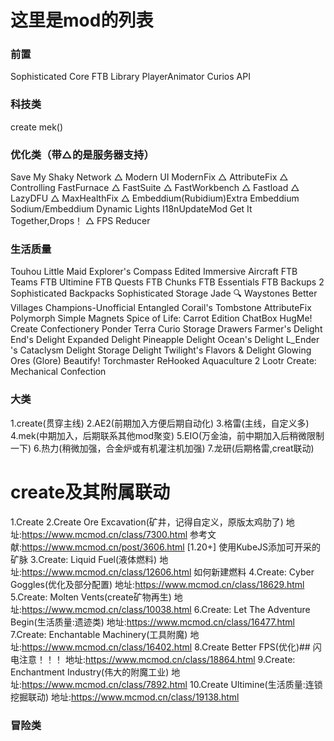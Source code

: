 
# 这里是mod的列表

### 前置
Sophisticated Core
FTB Library
PlayerAnimator
Curios API

### 科技类
create
mek()

### 优化类（带△的是服务器支持）
Save My Shaky Network △
Modern UI
ModernFix △
AttributeFix △
Controlling
FastFurnace △
FastSuite △
FastWorkbench △
Fastload △
LazyDFU △
MaxHealthFix △
Embeddium(Rubidium)Extra
Embeddium
Sodium/Embeddium Dynamic Lights
I18nUpdateMod
Get It Together,Drops！ △
FPS Reducer

### 生活质量
Touhou Little Maid
Explorer's Compass Edited
Immersive Aircraft
FTB Teams
FTB Ultimine
FTB Quests
FTB Chunks
FTB Essentials
FTB Backups 2
Sophisticated Backpacks
Sophisticated Storage
Jade 🔍
Waystones
Better Villages
Champions-Unofficial
Entangled
Corail's Tombstone
AttributeFix
Polymorph
Simple Magnets
Spice of Life: Carrot Edition
ChatBox
HugMe!
Create Confectionery
Ponder
Terra Curio
Storage Drawers
Farmer's Delight
End's Delight
Expanded Delight
Pineapple Delight
Ocean's Delight
L_Ender 's Cataclysm Delight
Storage Delight
Twilight's Flavors & Delight
Glowing Ores (Glore)
Beautify!
Torchmaster
ReHooked
Aquaculture 2
Lootr
Create: Mechanical Confection

### 大类
1.create(贯穿主线)
2.AE2(前期加入方便后期自动化)
3.格雷(主线，自定义多)
4.mek(中期加入，后期联系其他mod聚变)
5.EIO(万金油，前中期加入后稍微限制一下)
6.热力(稍微加强，合金炉或有机灌注机加强)
7.龙研(后期格雷,creat联动)
# create及其附属联动
  1.Create
  2.Create Ore Excavation(矿井，记得自定义，原版太鸡肋了)
  地址:https://www.mcmod.cn/class/7300.html
  参考文献:https://www.mcmod.cn/post/3606.html [1.20+] 使用KubeJS添加可开采的矿脉
  3.Create: Liquid Fuel(液体燃料)
  地址:https://www.mcmod.cn/class/12606.html 如何新建燃料
  4.Create: Cyber Goggles(优化及部分配置)
  地址:https://www.mcmod.cn/class/18629.html
  5.Create: Molten Vents(create矿物再生)
  地址:https://www.mcmod.cn/class/10038.html
  6.Create: Let The Adventure Begin(生活质量:遗迹类)
  地址:https://www.mcmod.cn/class/16477.html
  7.Create: Enchantable Machinery(工具附魔)
  地址:https://www.mcmod.cn/class/16402.html
  8.Create Better FPS(优化)## 闪电注意！！！
  地址:https://www.mcmod.cn/class/18864.html
  9.Create: Enchantment Industry(伟大的附魔工业)
  地址:https://www.mcmod.cn/class/7892.html
  10.Create Ultimine(生活质量:连锁挖掘联动)
  地址:https://www.mcmod.cn/class/19138.html

  ### 冒险类